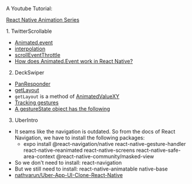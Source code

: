 A Youtube Tutorial:

[React Native Animation Series](https://www.youtube.com/watch?v=LP6zmnMcHR0&list=PLy9JCsy2u97k6olfalMTA_XSPz4pNuT46)


1. TwitterScrollable
- [Animated.event](https://animationbook.codedaily.io/animated-event/)
- [interpolation](https://facebook.github.io/react-native/docs/animations#interpolation)
- [scrollEventThrottle](https://reactnative.dev/docs/scrollview#scrolleventthrottle)
- [How does Animated.Event work in React Native?](https://stackoverflow.com/questions/43510145/how-does-animated-event-work-in-react-native)


2. DeckSwiper
- [PanResponder](https://facebook.github.io/react-native/docs/panresponder)
- [getLayout](https://animationbook.codedaily.io/get-layout/)
- `getLayout` is a method of [AnimatedValueXY](https://facebook.github.io/react-native/docs/animatedvaluexy#getlayout)
- [Tracking gestures](https://facebook.github.io/react-native/docs/animations#tracking-gestures)
- [A gestureState object has the following](https://facebook.github.io/react-native/docs/panresponder#__docusaurus)
    

3. UberIntro
- It seams like the navigation is outdated. So from the docs of React Navigation, we have to install the following packages: 
    * expo install @react-navigation/native react-native-gesture-handler react-native-reanimated react-native-screens react-native-safe-area-context @react-native-community/masked-view
- So we don't need to install: react-navigation
- But we still need to install: react-native-animatable native-base
- [nathvarun/Uber-App-UI-Clone-React-Native](https://github.com/nathvarun/Uber-App-UI-Clone-React-Native)

